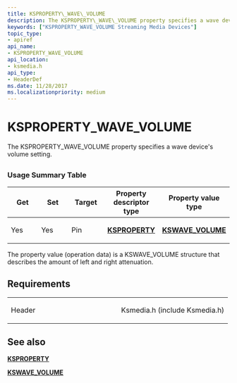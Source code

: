 ```yaml
---
title: KSPROPERTY\_WAVE\_VOLUME
description: The KSPROPERTY\_WAVE\_VOLUME property specifies a wave device's volume setting.
keywords: ["KSPROPERTY_WAVE_VOLUME Streaming Media Devices"]
topic_type:
- apiref
api_name:
- KSPROPERTY_WAVE_VOLUME
api_location:
- ksmedia.h
api_type:
- HeaderDef
ms.date: 11/28/2017
ms.localizationpriority: medium
---
```


# KSPROPERTY\_WAVE\_VOLUME


The KSPROPERTY\_WAVE\_VOLUME property specifies a wave device's volume setting.

## <span id="ddk_ksproperty_wave_volume_ks"></span><span id="DDK_KSPROPERTY_WAVE_VOLUME_KS"></span>


### Usage Summary Table

<table>
<colgroup>
<col width="20%" />
<col width="20%" />
<col width="20%" />
<col width="20%" />
<col width="20%" />
</colgroup>
<thead>
<tr class="header">
<th>Get</th>
<th>Set</th>
<th>Target</th>
<th>Property descriptor type</th>
<th>Property value type</th>
</tr>
</thead>
<tbody>
<tr class="odd">
<td><p>Yes</p></td>
<td><p>Yes</p></td>
<td><p>Pin</p></td>
<td><p><a href="/windows-hardware/drivers/ddi/ks/ns-ks-ksidentifier" data-raw-source="[&lt;strong&gt;KSPROPERTY&lt;/strong&gt;](/windows-hardware/drivers/ddi/ks/ns-ks-ksidentifier)"><strong>KSPROPERTY</strong></a></p></td>
<td><p><a href="/windows-hardware/drivers/ddi/ksmedia/ns-ksmedia-kswave_volume" data-raw-source="[&lt;strong&gt;KSWAVE_VOLUME&lt;/strong&gt;](/windows-hardware/drivers/ddi/ksmedia/ns-ksmedia-kswave_volume)"><strong>KSWAVE_VOLUME</strong></a></p></td>
</tr>
</tbody>
</table>

 

The property value (operation data) is a KSWAVE\_VOLUME structure that describes the amount of left and right attenuation.

Requirements
------------

<table>
<colgroup>
<col width="50%" />
<col width="50%" />
</colgroup>
<tbody>
<tr class="odd">
<td><p>Header</p></td>
<td>Ksmedia.h (include Ksmedia.h)</td>
</tr>
</tbody>
</table>

## See also


[**KSPROPERTY**](/windows-hardware/drivers/ddi/ks/ns-ks-ksidentifier)

[**KSWAVE\_VOLUME**](/windows-hardware/drivers/ddi/ksmedia/ns-ksmedia-kswave_volume)

